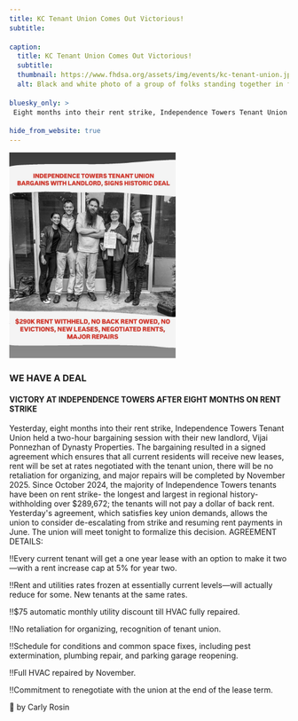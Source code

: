 ```yaml
---
title: KC Tenant Union Comes Out Victorious!
subtitle:

caption:
  title: KC Tenant Union Comes Out Victorious!
  subtitle: 
  thumbnail: https://www.fhdsa.org/assets/img/events/kc-tenant-union.jpg
  alt: Black and white photo of a group of folks standing together in front of glass doors with the following text - INDEPENDENCE TOWERS TENANT UNION BARGAINS WITH LANDLORD, SIGNS HISTORIC DEAL $290K RENT WITHHELD, NO BACK RENT OWED, NO EVICTIONS,      NEW LEASES, NEGOTIATED RENTS, MAJOR REPAIRS
  
bluesky_only: >
 Eight months into their rent strike, Independence Towers Tenant Union held a two-hour bargaining session with their new landlord and signed an agreement which ensures that all current residents will receive new leases, rent will be set at rates       negotiated with the tenant union, among other things.

hide_from_website: true
---
```




<img src="/assets/img/events/kc-tenant-union.jpg" alt="Red Talk" width="300" />


### WE HAVE A DEAL


#### VICTORY AT INDEPENDENCE TOWERS AFTER EIGHT MONTHS ON RENT STRIKE


Yesterday, eight months into their rent strike, Independence Towers Tenant Union held a two-hour bargaining session with their new landlord, Vijai Ponnezhan of Dynasty Properties.
The bargaining resulted in a signed agreement which ensures that all current residents will receive new leases, rent will be set at rates negotiated with the tenant union, there will be no retaliation for organizing, and major repairs will be completed by November 2025.
Since October 2024, the majority of Independence Towers tenants have been on rent strike- the longest and largest in regional history- withholding over $289,672; the tenants will not pay a dollar of back rent.
Yesterday's agreement, which satisfies key union demands, allows the union to consider de-escalating from strike and resuming rent payments in June. The union will meet tonight to formalize this decision.
AGREEMENT DETAILS:

‼️Every current tenant will get a one year lease with an option to make it two—with a rent increase cap at 5% for year two. 

‼️Rent and utilities rates frozen at essentially current levels—will actually reduce for some. New tenants at the same rates.

‼️$75 automatic monthly utility discount till HVAC fully repaired.

‼️No retaliation for organizing, recognition of tenant union.

‼️Schedule for conditions and common space fixes, including pest extermination, plumbing repair, and parking garage reopening.

‼️Full HVAC repaired by November.

‼️Commitment to renegotiate with the union at the end of the lease term.

📸 by Carly Rosin
